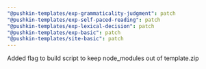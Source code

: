 ```yaml
---
"@pushkin-templates/exp-grammaticality-judgment": patch
"@pushkin-templates/exp-self-paced-reading": patch
"@pushkin-templates/exp-lexical-decision": patch
"@pushkin-templates/exp-basic": patch
"@pushkin-templates/site-basic": patch
---
```


Added flag to build script to keep node_modules out of template.zip
